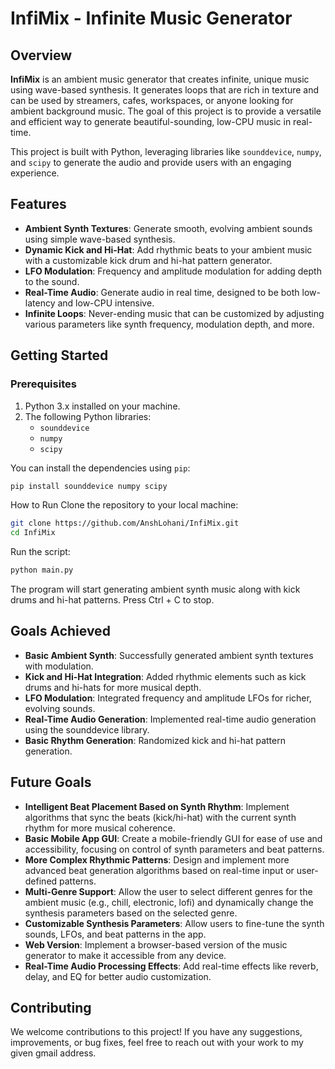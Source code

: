 # InfiMix - Infinite Music Generator

## Overview

**InfiMix** is an ambient music generator that creates infinite, unique music using wave-based synthesis. It generates loops that are rich in texture and can be used by streamers, cafes, workspaces, or anyone looking for ambient background music. The goal of this project is to provide a versatile and efficient way to generate beautiful-sounding, low-CPU music in real-time.

This project is built with Python, leveraging libraries like `sounddevice`, `numpy`, and `scipy` to generate the audio and provide users with an engaging experience.

## Features

- **Ambient Synth Textures**: Generate smooth, evolving ambient sounds using simple wave-based synthesis.
- **Dynamic Kick and Hi-Hat**: Add rhythmic beats to your ambient music with a customizable kick drum and hi-hat pattern generator.
- **LFO Modulation**: Frequency and amplitude modulation for adding depth to the sound.
- **Real-Time Audio**: Generate audio in real time, designed to be both low-latency and low-CPU intensive.
- **Infinite Loops**: Never-ending music that can be customized by adjusting various parameters like synth frequency, modulation depth, and more.

## Getting Started

### Prerequisites

1. Python 3.x installed on your machine.
2. The following Python libraries:
   - `sounddevice`
   - `numpy`
   - `scipy`

You can install the dependencies using `pip`:

```bash
pip install sounddevice numpy scipy
```

How to Run
Clone the repository to your local machine:

```bash
git clone https://github.com/AnshLohani/InfiMix.git
cd InfiMix
```
Run the script:

```bash
python main.py
```

The program will start generating ambient synth music along with kick drums and hi-hat patterns. Press Ctrl + C to stop.

## Goals Achieved

- **Basic Ambient Synth**: Successfully generated ambient synth textures with modulation.
- **Kick and Hi-Hat Integration**: Added rhythmic elements such as kick drums and hi-hats for more musical depth.
- **LFO Modulation**: Integrated frequency and amplitude LFOs for richer, evolving sounds.
- **Real-Time Audio Generation**: Implemented real-time audio generation using the sounddevice library.
- **Basic Rhythm Generation**: Randomized kick and hi-hat pattern generation.

## Future Goals
- **Intelligent Beat Placement Based on Synth Rhythm**: Implement algorithms that sync the beats (kick/hi-hat) with the current synth rhythm for more musical coherence.
- **Basic Mobile App GUI**: Create a mobile-friendly GUI for ease of use and accessibility, focusing on control of synth parameters and beat patterns.
- **More Complex Rhythmic Patterns**: Design and implement more advanced beat generation algorithms based on real-time input or user-defined patterns.
- **Multi-Genre Support**: Allow the user to select different genres for the ambient music (e.g., chill, electronic, lofi) and dynamically change the synthesis parameters based on the selected genre.
- **Customizable Synthesis Parameters**: Allow users to fine-tune the synth sounds, LFOs, and beat patterns in the app.
- **Web Version**: Implement a browser-based version of the music generator to make it accessible from any device.
- **Real-Time Audio Processing Effects**: Add real-time effects like reverb, delay, and EQ for better audio customization.

## Contributing
We welcome contributions to this project! If you have any suggestions, improvements, or bug fixes, feel free to reach out with your work to my given gmail address.

